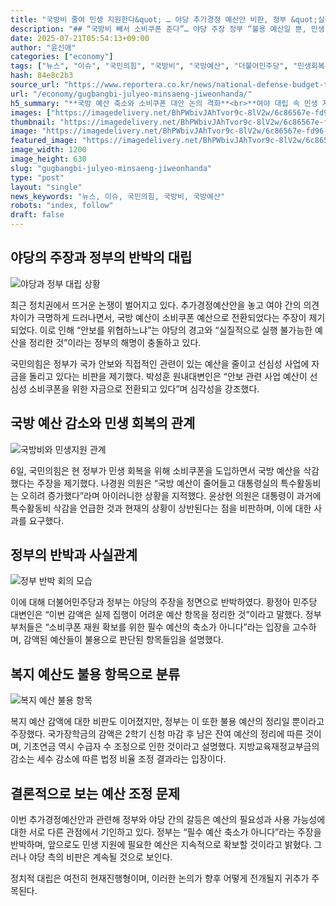 ```yaml
---
title: "국방비 줄여 민생 지원한다&quot; … 야당 추가경정 예산안 비판, 정부 &quot;실행 불가능 예산 정리일 뿐&quot; 반박"
description: "## “국방비 빼서 소비쿠폰 준다”… 야당 주장 정부 “불용 예산일 뿐, 민생 왜곡 말라” ..."
date: 2025-07-21T05:54:13+09:00
author: "윤신애"
categories: ["economy"]
tags: ["뉴스", "이슈", "국민의힘", "국방비", "국방예산", "더불어민주당", "민생회복 소비쿠폰", "민생회복 지원금", "복지예산", "정부", "필수예산", "안보와복지의딜레마", "예산재조정전략"]
hash: 84e8c2b3
source_url: "https://www.reportera.co.kr/news/national-defense-budget-to-support-peoples-livelihood-recovery/"
url: "/economy/gugbangbi-julyeo-minsaeng-jiweonhanda/"
h5_summary: "**국방 예산 축소와 소비쿠폰 대안 논의 격화**<br>**여야 대립 속 민생 지원 방안에 대한 갈등 발생**"
images: ["https://imagedelivery.net/BhPWbivJAhTvor9c-8lV2w/6c86567e-fd96-498a-ce9c-0d178b1abf00/public", "https://imagedelivery.net/BhPWbivJAhTvor9c-8lV2w/129232c6-6558-4357-725a-3f4b9829ad00/public", "https://imagedelivery.net/BhPWbivJAhTvor9c-8lV2w/1d921b3e-87d2-4c68-253f-271acaa46300/public", "https://imagedelivery.net/BhPWbivJAhTvor9c-8lV2w/426bd6f8-76d9-4f27-2f9e-7b8fcbd3f800/public", "https://imagedelivery.net/BhPWbivJAhTvor9c-8lV2w/e474ff89-e822-4d3a-d41b-01ccac5a8400/public"]
thumbnail: "https://imagedelivery.net/BhPWbivJAhTvor9c-8lV2w/6c86567e-fd96-498a-ce9c-0d178b1abf00/public"
image: "https://imagedelivery.net/BhPWbivJAhTvor9c-8lV2w/6c86567e-fd96-498a-ce9c-0d178b1abf00/public"
featured_image: "https://imagedelivery.net/BhPWbivJAhTvor9c-8lV2w/6c86567e-fd96-498a-ce9c-0d178b1abf00/public"
image_width: 1200
image_height: 630
slug: "gugbangbi-julyeo-minsaeng-jiweonhanda"
type: "post"
layout: "single"
news_keywords: "뉴스, 이슈, 국민의힘, 국방비, 국방예산"
robots: "index, follow"
draft: false
---
```


## 야당의 주장과 정부의 반박의 대립

![야당과 정부 대립 상황](https://imagedelivery.net/BhPWbivJAhTvor9c-8lV2w/129232c6-6558-4357-725a-3f4b9829ad00/public)


최근 정치권에서 뜨거운 논쟁이 벌어지고 있다. 추가경정예산안을 놓고 여야 간의 의견 차이가 극명하게 드러나면서, 국방 예산이 소비쿠폰 예산으로 전환되었다는 주장이 제기되었다. 이로 인해 “안보를 위협하느냐”는 야당의 경고와 “실질적으로 실행 불가능한 예산을 정리한 것”이라는 정부의 해명이 충돌하고 있다.

국민의힘은 정부가 국가 안보와 직접적인 관련이 있는 예산을 줄이고 선심성 사업에 자금을 돌리고 있다는 비판을 제기했다. 박성훈 원내대변인은 “안보 관련 사업 예산이 선심성 소비쿠폰을 위한 자금으로 전환되고 있다”며 심각성을 강조했다.

## 국방 예산 감소와 민생 회복의 관계

![국방비와 민생지원 관계](https://imagedelivery.net/BhPWbivJAhTvor9c-8lV2w/426bd6f8-76d9-4f27-2f9e-7b8fcbd3f800/public)


6일, 국민의힘은 현 정부가 민생 회복을 위해 소비쿠폰을 도입하면서 국방 예산을 삭감했다는 주장을 제기했다. 나경원 의원은 “국방 예산이 줄어들고 대통령실의 특수활동비는 오히려 증가했다”라며 아이러니한 상황을 지적했다. 윤상현 의원은 대통령이 과거에 특수활동비 삭감을 언급한 것과 현재의 상황이 상반된다는 점을 비판하며, 이에 대한 사과를 요구했다.

## 정부의 반박과 사실관계

![정부 반박 회의 모습](https://imagedelivery.net/BhPWbivJAhTvor9c-8lV2w/1d921b3e-87d2-4c68-253f-271acaa46300/public)


이에 대해 더불어민주당과 정부는 야당의 주장을 정면으로 반박하였다. 황정아 민주당 대변인은 “이번 감액은 실제 집행이 어려운 예산 항목을 정리한 것”이라고 말했다. 정부 부처들은 “소비쿠폰 재원 확보를 위한 필수 예산의 축소가 아니다”라는 입장을 고수하며, 감액된 예산들이 불용으로 판단된 항목들임을 설명했다.

## 복지 예산도 불용 항목으로 분류

![복지 예산 불용 항목](https://imagedelivery.net/BhPWbivJAhTvor9c-8lV2w/e474ff89-e822-4d3a-d41b-01ccac5a8400/public)


복지 예산 감액에 대한 비판도 이어졌지만, 정부는 이 또한 불용 예산의 정리일 뿐이라고 주장했다. 국가장학금의 감액은 2학기 신청 마감 후 남은 잔여 예산의 정리에 따른 것이며, 기초연금 역시 수급자 수 조정으로 인한 것이라고 설명했다. 지방교육재정교부금의 감소는 세수 감소에 따른 법정 비율 조정 결과라는 입장이다.

## 결론적으로 보는 예산 조정 문제

이번 추가경정예산안과 관련해 정부와 야당 간의 갈등은 예산의 필요성과 사용 가능성에 대한 서로 다른 관점에서 기인하고 있다. 정부는 “필수 예산 축소가 아니다”라는 주장을 반박하며, 앞으로도 민생 지원에 필요한 예산은 지속적으로 확보할 것이라고 밝혔다. 그러나 야당 측의 비판은 계속될 것으로 보인다. 

정치적 대립은 여전히 현재진행형이며, 이러한 논의가 향후 어떻게 전개될지 귀추가 주목된다.
